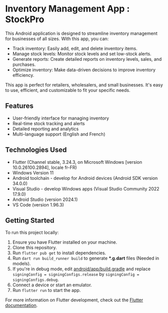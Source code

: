 # Inventory Management App : StockPro

This Android application is designed to streamline inventory management for businesses of all sizes. With this app, you can:

- Track inventory: Easily add, edit, and delete inventory items.
- Manage stock levels: Monitor stock levels and set low-stock alerts.
- Generate reports: Create detailed reports on inventory levels, sales, and purchases.
- Optimize inventory: Make data-driven decisions to improve inventory efficiency.

This app is perfect for retailers, wholesalers, and small businesses. It's easy to use, efficient, and customizable to fit your specific needs.

## Features

- User-friendly interface for managing inventory
- Real-time stock tracking and alerts
- Detailed reporting and analytics
- Multi-language support (English and French)

## Technologies Used

- Flutter (Channel stable, 3.24.3, on Microsoft Windows [version 10.0.26100.2894], locale fr-FR)
- Windows Version 11
- Android toolchain - develop for Android devices (Android SDK version 34.0.0)
- Visual Studio - develop Windows apps (Visual Studio Community 2022 17.9.0)
- Android Studio (version 2024.1)
- VS Code (version 1.96.3)

## Getting Started

To run this project locally:

1. Ensure you have Flutter installed on your machine.
2. Clone this repository.
3. Run `flutter pub get` to install dependencies.
4. Run `dart run build_runner build` to generate __*.g.dart__ files (Needed in models).
5. If you're in debug mode, edit [android/app/build.gradle](./android/app/build.gradle#L50) and replace `signingConfig = signingConfigs.release` by `signingConfig = signingConfigs.debug`.
6. Connect a device or start an emulator.
7. Run `flutter run` to start the app.

For more information on Flutter development, check out the [Flutter documentation](https://flutter.dev/docs).
